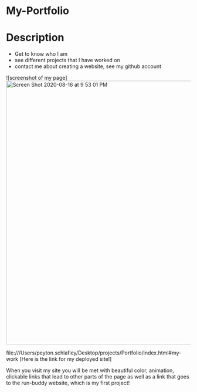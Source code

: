 # My-Portfolio

# Description
* Get to know who I am
* see different projects that I have worked on 
* contact me about creating a website, see my github account

![screenshot of my page]<img width="719" alt="Screen Shot 2020-08-16 at 9 53 01 PM" src="https://user-images.githubusercontent.com/61312775/90353269-74610980-e00b-11ea-9a91-922b88802c21.png">

file:///Users/peyton.schlafley/Desktop/projects/Portfolio/index.html#my-work [Here is the link for my deployed site!]

When you visit my site you will be met with beautiful color, animation, clickable links that lead to other parts of the page as well as a link that goes to the run-buddy website, which is my first project!
